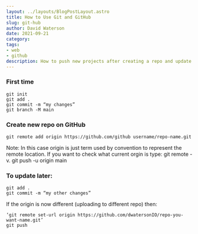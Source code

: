 ```yaml
---
layout: ../layouts/BlogPostLayout.astro
title: How to Use Git and GitHub
slug: git-hub
author: David Waterson
date: 2021-09-21
category:
tags:
- web
- github
description: How to push new projects after creating a repo and update existing projects.
---
```


### First time

    git init
    git add .
    git commit -m “my changes”
    git branch -M main

### Create new repo on GitHub

    git remote add origin https://github.com/github username/repo-name.git

Note: In this case origin is just term used by convention to represent the remote location.
If you want to check what current orgin is type: git remote -v.
git push -u origin main

### To update later:

    git add .
    git commit -m “my other changes”

If the origin is now different (uploading to different repo) then:

    ‘git remote set-url origin https://github.com/dwatersonIO/repo-you-want-name.git’
    git push